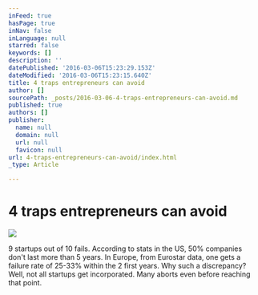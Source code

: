```yaml
---
inFeed: true
hasPage: true
inNav: false
inLanguage: null
starred: false
keywords: []
description: ''
datePublished: '2016-03-06T15:23:29.153Z'
dateModified: '2016-03-06T15:23:15.640Z'
title: 4 traps entrepreneurs can avoid
author: []
sourcePath: _posts/2016-03-06-4-traps-entrepreneurs-can-avoid.md
published: true
authors: []
publisher:
  name: null
  domain: null
  url: null
  favicon: null
url: 4-traps-entrepreneurs-can-avoid/index.html
_type: Article

---
```

# 4 traps entrepreneurs can avoid
![](https://the-grid-user-content.s3-us-west-2.amazonaws.com/834d0512-f293-4b6b-ae8b-9e5c36d44bf8.jpg)

9 startups out of 10 fails. According to stats in the US, 50% companies don't last more than 5 years. In Europe, from Eurostar data, one gets a failure rate of 25-33% within the 2 first years. Why such a discrepancy? Well, not all startups get incorporated. Many aborts even before reaching that point.